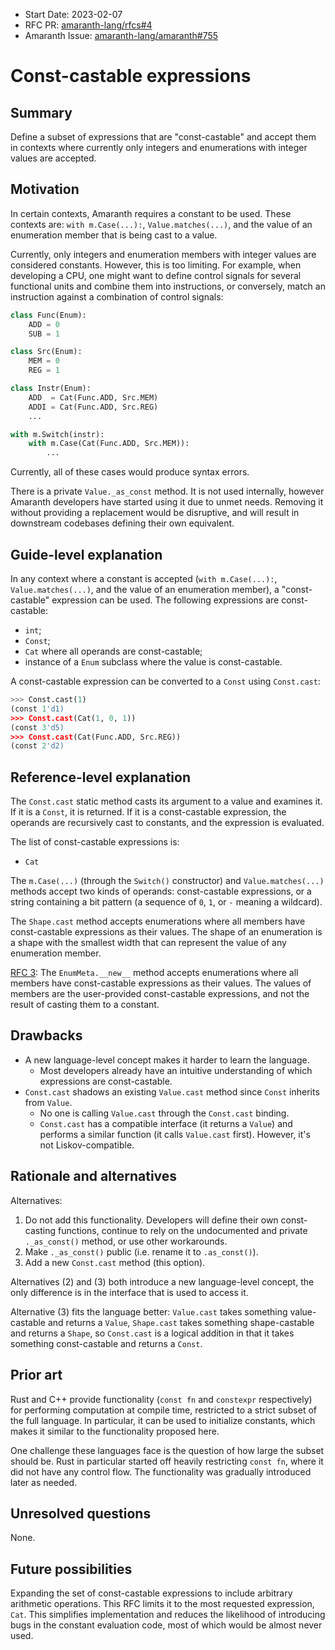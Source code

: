 - Start Date: 2023-02-07
- RFC PR: [amaranth-lang/rfcs#4](https://github.com/amaranth-lang/rfcs/pull/4)
- Amaranth Issue: [amaranth-lang/amaranth#755](https://github.com/amaranth-lang/amaranth/issues/755)

# Const-castable expressions

## Summary
[summary]: #summary

Define a subset of expressions that are "const-castable" and accept them in contexts where currently only integers and enumerations with integer values are accepted.

## Motivation
[motivation]: #motivation

In certain contexts, Amaranth requires a constant to be used. These contexts are: `with m.Case(...):`, `Value.matches(...)`, and the value of an enumeration member that is being cast to a value.

Currently, only integers and enumeration members with integer values are considered constants. However, this is too limiting. For example, when developing a CPU, one might want to define control signals for several functional units and combine them into instructions, or conversely, match an instruction against a combination of control signals:

```python
class Func(Enum):
    ADD = 0
    SUB = 1

class Src(Enum):
    MEM = 0
    REG = 1

class Instr(Enum):
    ADD  = Cat(Func.ADD, Src.MEM)
    ADDI = Cat(Func.ADD, Src.REG)
    ...

with m.Switch(instr):
    with m.Case(Cat(Func.ADD, Src.MEM)):
        ...
```

Currently, all of these cases would produce syntax errors.

There is a private `Value._as_const` method. It is not used internally, however Amaranth developers have started using it due to unmet needs. Removing it without providing a replacement would be disruptive, and will result in downstream codebases defining their own equivalent.

## Guide-level explanation
[guide-level-explanation]: #guide-level-explanation

In any context where a constant is accepted (`with m.Case(...):`, `Value.matches(...)`, and the value of an enumeration member), a "const-castable" expression can be used. The following expressions are const-castable:
* `int`;
* `Const`;
* `Cat` where all operands are const-castable;
* instance of a `Enum` subclass where the value is const-castable.

A const-castable expression can be converted to a `Const` using `Const.cast`:

```python
>>> Const.cast(1)
(const 1'd1)
>>> Const.cast(Cat(1, 0, 1))
(const 3'd5)
>>> Const.cast(Cat(Func.ADD, Src.REG))
(const 2'd2)
```

## Reference-level explanation
[reference-level-explanation]: #reference-level-explanation

The `Const.cast` static method casts its argument to a value and examines it. If it is a `Const`, it is returned. If it is a const-castable expression, the operands are recursively cast to constants, and the expression is evaluated.

The list of const-castable expressions is:
* `Cat`

The `m.Case(...)` (through the `Switch()` constructor) and `Value.matches(...)` methods accept two kinds of operands: const-castable expressions, or a string containing a bit pattern (a sequence of `0`, `1`, or `-` meaning a wildcard).

The `Shape.cast` method accepts enumerations where all members have const-castable expressions as their values. The shape of an enumeration is a shape with the smallest width that can represent the value of any enumeration member.

[RFC 3][]: The `EnumMeta.__new__` method accepts enumerations where all members have const-castable expressions as their values. The values of members are the user-provided const-castable expressions, and not the result of casting them to a constant.

[rfc 3]: enumeration-shapes.html

## Drawbacks
[drawbacks]: #drawbacks

- A new language-level concept makes it harder to learn the language.
  - Most developers already have an intuitive understanding of which expressions are const-castable.
- `Const.cast` shadows an existing `Value.cast` method since `Const` inherits from `Value`.
  - No one is calling `Value.cast` through the `Const.cast` binding.
  - `Const.cast` has a compatible interface (it returns a `Value`) and performs a similar function (it calls `Value.cast` first). However, it's not Liskov-compatible.

## Rationale and alternatives
[rationale-and-alternatives]: #rationale-and-alternatives

Alternatives:

1. Do not add this functionality. Developers will define their own const-casting functions, continue to rely on the undocumented and private `._as_const()` method, or use other workarounds.
2. Make `._as_const()` public (i.e. rename it to `.as_const()`).
3. Add a new `Const.cast` method (this option).

Alternatives (2) and (3) both introduce a new language-level concept, the only difference is in the interface that is used to access it.

Alternative (3) fits the language better: `Value.cast` takes something value-castable and returns a `Value`, `Shape.cast` takes something shape-castable and returns a `Shape`, so `Const.cast` is a logical addition in that it takes something const-castable and returns a `Const`.

## Prior art
[prior-art]: #prior-art

Rust and C++ provide functionality (`const fn` and `constexpr` respectively) for performing computation at compile time, restricted to a strict subset of the full language. In particular, it can be used to initialize constants, which makes it similar to the functionality proposed here.

One challenge these languages face is the question of how large the subset should be. Rust in particular started off heavily restricting `const fn`, where it did not have any control flow. The functionality was gradually introduced later as needed.

## Unresolved questions
[unresolved-questions]: #unresolved-questions

None.

## Future possibilities
[future-possibilities]: #future-possibilities

Expanding the set of const-castable expressions to include arbitrary arithmetic operations. This RFC limits it to the most requested expression, `Cat`. This simplifies implementation and reduces the likelihood of introducing bugs in the constant evaluation code, most of which would be almost never used.
